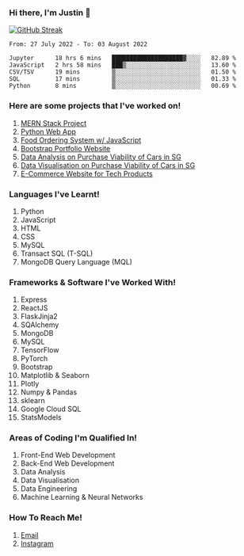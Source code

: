 ### Hi there, I'm Justin 👋

[![GitHub Streak](http://github-readme-streak-stats.herokuapp.com?user=amidstdebug&theme=midnight-purple&hide_border=true&date_format=j%20M%5B%20Y%5D)](https://git.io/streak-stats)

<!--START_SECTION:waka-->

```text
From: 27 July 2022 - To: 03 August 2022

Jupyter      18 hrs 6 mins   ████████████████████▓░░░░   82.89 %
JavaScript   2 hrs 58 mins   ███▒░░░░░░░░░░░░░░░░░░░░░   13.60 %
CSV/TSV      19 mins         ▒░░░░░░░░░░░░░░░░░░░░░░░░   01.50 %
SQL          17 mins         ▒░░░░░░░░░░░░░░░░░░░░░░░░   01.33 %
Python       8 mins          ▒░░░░░░░░░░░░░░░░░░░░░░░░   00.69 %
```

<!--END_SECTION:waka-->

### Here are some projects that I've worked on!

1. [MERN Stack Project](https://github.com/amidstdebug/MERN-Stack)
2. [Python Web App](https://github.com/amidstdebug/Python-Web-App)
3. [Food Ordering System w/ JavaScript](https://github.com/amidstdebug/Restaurant-Ordering-System)
4. [Bootstrap Portfolio Website](https://github.com/amidstdebug/HTML-CSS-CA2)
5. [Data Analysis on Purchase Viability of Cars in SG](https://github.com/amidstdebug/DAAA-Sem-2/tree/main/PDAS/DAAA1B04_2112646_Justin_Wong_Juin_Hng)
6. [Data Visualisation on Purchase Viability of Cars in SG](https://github.com/amidstdebug/DAAA-Sem-2/tree/main/DAVI/P2112646_Justin_Wong_Juin_Hng)
7. [E-Commerce Website for Tech Products](https://github.com/amidstdebug/DAAA-Sem-2/tree/main/BEWD/Assignments/bed-assignment-2)

### Languages I've Learnt!
1. Python
2. JavaScript
3. HTML
4. CSS
5. MySQL
6. Transact SQL (T-SQL)
7. MongoDB Query Language (MQL)

### Frameworks & Software I've Worked With!
1. Express
2. ReactJS
3. FlaskJinja2 
4. SQAlchemy
5. MongoDB
6. MySQL
7. TensorFlow
8. PyTorch
9. Bootstrap
10. Matplotlib & Seaborn
11. Plotly
12. Numpy & Pandas
13. sklearn
14. Google Cloud SQL
15. StatsModels

### Areas of Coding I'm Qualified In!
1. Front-End Web Development
2. Back-End Web Development
3. Data Analysis
4. Data Visualisation
5. Data Engineering
6. Machine Learning & Neural Networks


### How To Reach Me!
1. [Email](mailto:justineong325@gmail.com)
2. [Instagram](https://www.instagram.com/1kdegree)

